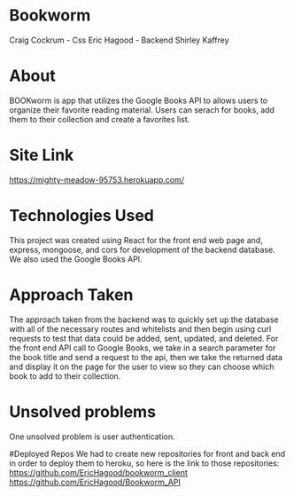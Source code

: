 # Bookworm
Craig Cockrum - Css
Eric Hagood - Backend
Shirley Kaffrey

# About
BOOKworm is app that utilizes the Google Books API to allows users to organize their favorite reading material.  Users can serach for books, add them to their collection and create a favorites list.  
# Site Link
https://mighty-meadow-95753.herokuapp.com/
# Technologies Used
This project was created using React for the front end web page and, express, mongoose, and cors for development of the backend database. We also used the Google Books API.
# Approach Taken
The approach taken from the backend was to quickly set up the database with all of the necessary routes and whitelists and then begin using curl requests to test that data could be added, sent, updated, and deleted.  For the front end API call to Google Books, we take in a search parameter for the book title and send a request to the api, then we take the returned data and display it on the page for the user to view so they can choose which book to add to their collection.
# Unsolved problems
One unsolved problem is user authentication.

#Deployed Repos
We had to create new repositories for front and back end in order to deploy them to heroku, so here is the link to those repositories:
https://github.com/EricHagood/bookworm_client
https://github.com/EricHagood/Bookworm_API
